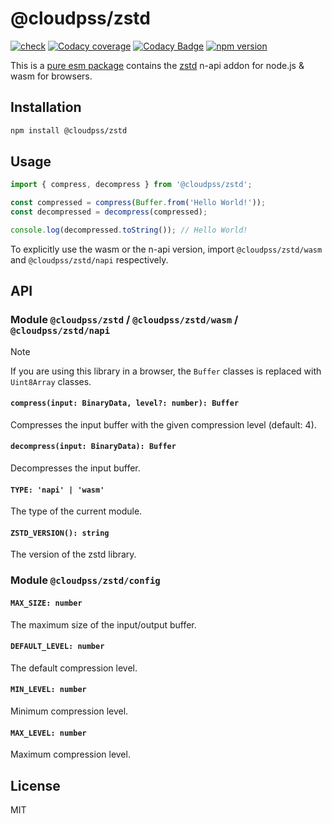# @cloudpss/zstd

[![check](https://img.shields.io/github/actions/workflow/status/CloudPSS/zstd/check.yml?event=push&logo=github)](https://github.com/CloudPSS/zstd/actions/workflows/check.yml)
[![Codacy coverage](https://img.shields.io/codacy/coverage/c0b6811e7e5f45eeb46383607cac81a8?logo=jest)](https://app.codacy.com/gh/CloudPSS/zstd/dashboard)
[![Codacy Badge](https://img.shields.io/codacy/grade/c0b6811e7e5f45eeb46383607cac81a8?logo=codacy)](https://app.codacy.com/gh/CloudPSS/zstd/dashboard)
[![npm version](https://img.shields.io/npm/v/@cloudpss/zstd?logo=npm)](https://npmjs.org/package/@cloudpss/zstd)

This is a [pure esm package](https://gist.github.com/sindresorhus/a39789f98801d908bbc7ff3ecc99d99c)
contains the [zstd](https://github.com/facebook/zstd) n-api addon for node.js & wasm for browsers.

## Installation

```bash
npm install @cloudpss/zstd
```

## Usage

```js
import { compress, decompress } from '@cloudpss/zstd';

const compressed = compress(Buffer.from('Hello World!'));
const decompressed = decompress(compressed);

console.log(decompressed.toString()); // Hello World!
```

To explicitly use the wasm or the n-api version,
import `@cloudpss/zstd/wasm` and `@cloudpss/zstd/napi` respectively.

## API

### Module `@cloudpss/zstd` / `@cloudpss/zstd/wasm` / `@cloudpss/zstd/napi`

> [!NOTE]
> If you are using this library in a browser,
> the `Buffer` classes is replaced with `Uint8Array` classes.

#### `compress(input: BinaryData, level?: number): Buffer`

Compresses the input buffer with the given compression level (default: 4).

#### `decompress(input: BinaryData): Buffer`

Decompresses the input buffer.

#### `TYPE: 'napi' | 'wasm'`

The type of the current module.

#### `ZSTD_VERSION(): string`

The version of the zstd library.

### Module `@cloudpss/zstd/config`

#### `MAX_SIZE: number`

The maximum size of the input/output buffer.

#### `DEFAULT_LEVEL: number`

The default compression level.

#### `MIN_LEVEL: number`

Minimum compression level.

#### `MAX_LEVEL: number`

Maximum compression level.

## License

MIT
